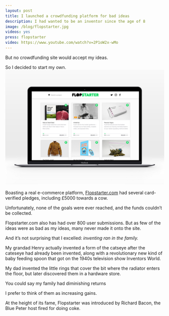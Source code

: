 ```yaml
---
layout: post
title: I launched a crowdfunding platform for bad ideas
description: I had wanted to be an inventor since the age of 8
image: /blog/flopstarter.jpg
videos: yes
press: flopstarter
video: https://www.youtube.com/watch?v=2P1oW2x-wMo
---
```


But no crowdfunding site would accept my ideas.

So I decided to start my own.
⠀
![](/blog/flopstarter.jpg)

Boasting a real e-commerce platform, [Flopstarter.com](https://flopstarter.com) had several card-verified pledges, including £5000 towards a cow.

Unfortunately, none of the goals were ever reached, and the funds couldn’t be collected.

Flopstarter.com also has had over 800 user submissions. But as few of the ideas were as bad as my ideas, many never made it onto the site.

And it’s not surprising that I excelled: *inventing ran in the family.*

My grandad Henry actually invented a form of the catseye after the cateseye had already been invented, along with a revolutionary new kind of baby feeding spoon that got on the 1940s television show Inventors World.

My dad invented the little rings that cover the bit where the radiator enters the floor, but later discovered them in a hardware store.

You could say my family had diminishing returns

I prefer to think of them as increasing gains.

At the height of its fame, Flopstarter was introduced by Richard Bacon, the Blue Peter host fired for doing coke.

<div class="youtube-player" data-id="2P1oW2x-wMo" data-thumb="https://i.ytimg.com/vi/2P1oW2x-wMo/maxresdefault.jpg"></div>
